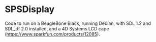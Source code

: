 SPSDisplay
==========
Code to run on a BeagleBone Black, running Debian, with SDL 1.2 and SDL_ttf 2.0 installed, and a 4D Systems LCD cape (https://www.sparkfun.com/products/12085).
